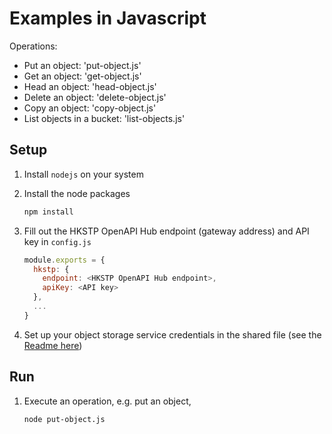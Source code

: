 # Examples in Javascript

Operations:

- Put an object: 'put-object.js'
- Get an object: 'get-object.js'
- Head an object: 'head-object.js'
- Delete an object: 'delete-object.js'
- Copy an object: 'copy-object.js'
- List objects in a bucket: 'list-objects.js'

## Setup

1. Install `nodejs` on your system

1. Install the node packages
   ```bash
   npm install
   ```

1. Fill out the HKSTP OpenAPI Hub endpoint (gateway address) and API key in `config.js`
   ```js
   module.exports = {
     hkstp: {
       endpoint: <HKSTP OpenAPI Hub endpoint>,
       apiKey: <API key>
     },
     ...
   }
   ```

1. Set up your object storage service credentials in the shared file (see the [Readme here](../Readme.md))

## Run

1. Execute an operation, e.g. put an object,
   ```bash
   node put-object.js
   ```
